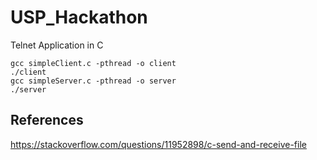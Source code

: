 # USP_Hackathon
Telnet Application in C

```
gcc simpleClient.c -pthread -o client
./client
gcc simpleServer.c -pthread -o server
./server
```

## References
https://stackoverflow.com/questions/11952898/c-send-and-receive-file